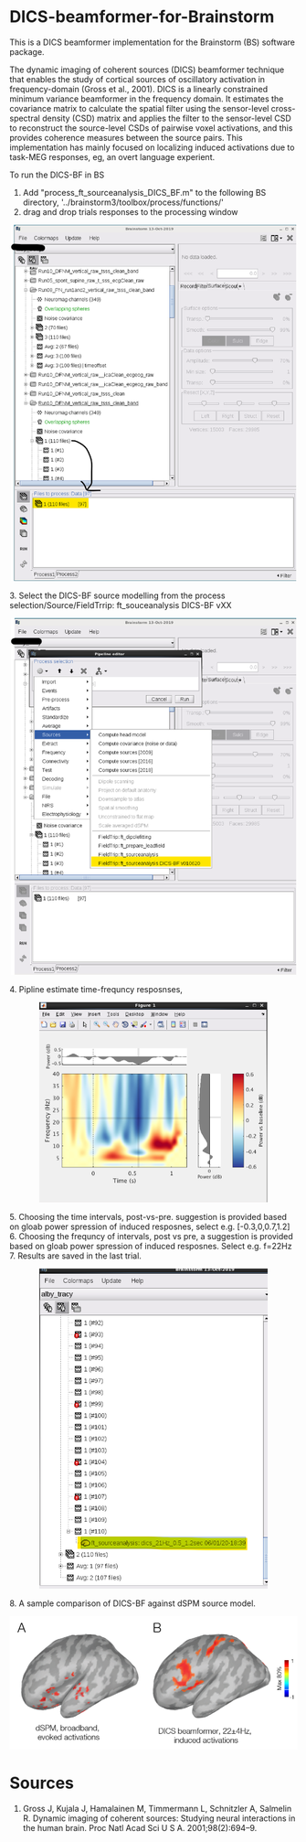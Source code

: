 # DICS-beamformer-for-Brainstorm
This is a DICS beamformer implementation for the Brainstorm (BS) software package.

The dynamic imaging of coherent sources (DICS) beamformer technique that enables the study of cortical sources of oscillatory activation in frequency-domain (Gross et al., 2001). DICS is a linearly constrained minimum variance beamformer in the frequency domain. It estimates the covariance matrix to calculate the spatial filter using the sensor-level cross-spectral density (CSD) matrix and applies the filter to the sensor-level CSD to reconstruct the source-level CSDs of pairwise voxel activations, and this provides coherence measures between the source pairs.
This implementation has mainly focused on localizing induced activations due to task-MEG responses, eg, an overt language experient.

To run the DICS-BF in BS
1. Add "process_ft_sourceanalysis_DICS_BF.m" to the following BS directory, '../brainstorm3/toolbox/process/functions/'
2. drag and drop trials responses to the processing window
<p align="center">
<img src="images/1_screenshot.png" width="500">
</p>
3. Select the DICS-BF source modelling from the process selection/Source/FieldTrrip: ft_souceanalysis DICS-BF vXX
<p align="center">
<img src="images/2_screenshot.png" width="500">
</p>
4. Pipline estimate time-frequncy resposnses,
<p align="center">
<img src="images/3_screenshot.png" width="400">
</p>
5. Choosing the time intervals, post-vs-pre. suggestion is provided based on gloab power spression of induced resposnes, select e.g. [-0.3,0,0.7,1.2]<br/>
6. Choosing the frequncy of intervals, post vs pre, a suggestion is provided based on gloab power spression of induced resposnes. Select e.g. f=22Hz<br/>
7. Results are saved in the last trial.<br/>
<p align="center">
<img src="images/8_screenshot.png" width="400">
</p>
8. A sample comparison of DICS-BF against dSPM source model.<br/>
<p align="center">
<img src="images/7_screenshot.png" width="600">
</p>

# Sources
1. Gross J, Kujala J, Hamalainen M, Timmermann L, Schnitzler A, Salmelin R. Dynamic imaging of coherent sources: Studying neural interactions in the human brain. Proc Natl Acad Sci U S A. 2001;98(2):694–9.

<!-- <img src="images/4_screenshot.png" width="500"> -->
<!-- <img src="images/5_screenshot.png" width="600"> -->
<!-- <img src="images/6_screenshot.png" width="600"> -->
